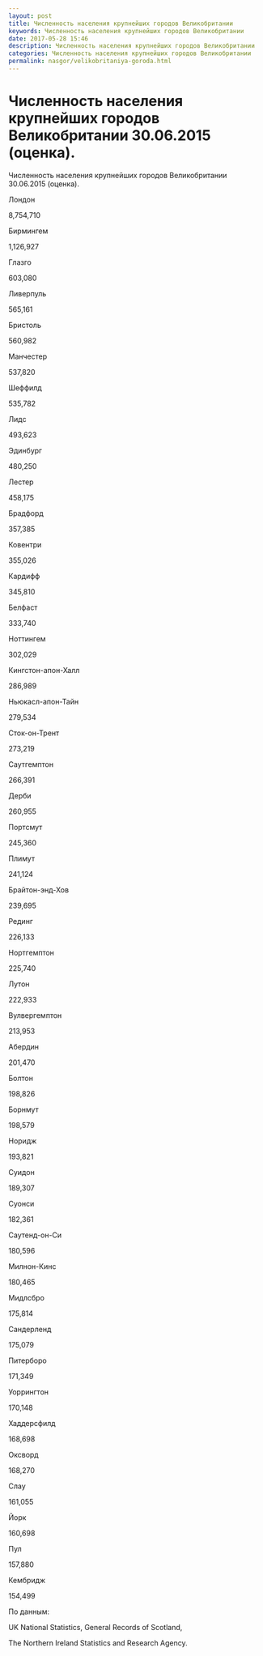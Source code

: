 ```yaml
---
layout: post
title: Численность населения крупнейших городов Великобритании
keywords: Численность населения крупнейших городов Великобритании
date: 2017-05-28 15:46
description: Численность населения крупнейших городов Великобритании
categories: Численность населения крупнейших городов Великобритании
permalink: nasgor/velikobritaniya-goroda.html
---
```


# Численность населения крупнейших городов Великобритании 30.06.2015 (оценка).



Численность населения крупнейших городов Великобритании 30.06.2015 (оценка).








Лондон


8,754,710






Бирмингем


1,126,927






Глазго


603,080






Ливерпуль


565,161






Бристоль


560,982






Манчестер


537,820






Шеффилд


535,782






Лидс


493,623






Эдинбург


480,250






Лестер


458,175






Брадфорд


357,385






Ковентри


355,026






Кардифф


345,810






Белфаст


333,740






Ноттингем


302,029






Кингстон-апон-Халл


286,989






Ньюкасл-апон-Тайн


279,534






Сток-он-Трент


273,219






Саутгемптон


266,391






Дерби


260,955






Портсмут


245,360






Плимут


241,124






Брайтон-энд-Хов


239,695






Рединг


226,133






Нортгемптон


225,740






Лутон


222,933






Вулвергемптон


213,953






Абердин


201,470






Болтон


198,826






Борнмут


198,579






Норидж


193,821






Суидон


189,307






Суонси


182,361






Саутенд-он-Си


180,596






Милнон-Кинс


180,465






Мидлсбро


175,814






Сандерленд


175,079






Питерборо


171,349






Уоррингтон


170,148






Хаддерсфилд


168,698






Оксворд


168,270






Слау


161,055






Йорк


160,698






Пул


157,880






Кембридж


154,499








По данным:


UK National Statistics, General Records of Scotland,


The Northern Ireland Statistics and Research Agency.

			
		
